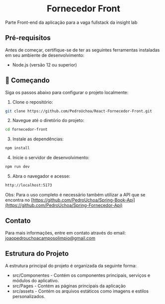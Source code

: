 <h1 align="center"> Fornecedor Front </h1>
Parte Front-end da aplicação para a vaga fullstack da insight lab

## Pré-requisitos
Antes de começar, certifique-se de ter as seguintes ferramentas instaladas em seu ambiente de desenvolvimento:

- Node.js (versão 12 ou superior)

## 🚀 Começando
Siga os passos abaixo para configurar o projeto localmente:

1. Clone o repositório:

 ```bash
 git clone https://github.com/PedroUchoa/React-Fornecedor-Front.git
```
2. Navegue até o diretório do projeto:

 ```bash
 cd fornecedor-front
```
3. Instale as dependências:

 ```bash
 npm install
```
4. Inicie o servidor de desenvolvimento:

 ```bash
 npm run dev
```

5. Abra o navegador e acesse:

 ```bash
 http://localhost:5173
```

Obs: Para o uso completo é necessário também utilizar a API que se encontra no [https://github.com/PedroUchoa/Spring-Book-Api](https://github.com/PedroUchoa/Spring-Fornecedor-Api)

## Contato
Para mais informações, entre em contato através do email: joaopedrouchoacamposolimpio@gmail.com

## Estrutura do Projeto
A estrutura principal do projeto é organizada da seguinte forma:

- src/Componentes - Contém os componentes principais, serviços e módulos do aplicativo.
- src/Pages - Contém as páginas principais da aplicação
- src/assets - Contém os arquivos estáticos como imagens e estilos personalizados.
